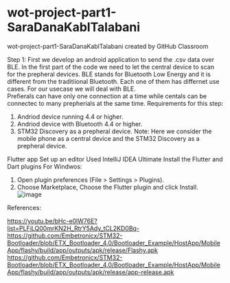 # wot-project-part1-SaraDanaKablTalabani
wot-project-part1-SaraDanaKablTalabani created by GitHub Classroom

Step 1:
First we develop an android application to send the .csv data over BLE. In the first part of the code we need to let the central device to scan for the prepheral devices.
BLE stands for Bluetooth Low Energy and it is different from the traditiional Bluetooth.
Each one of them has differnet use cases. For our usecase we will deal with BLE.  
Prefierals can have only one connection at a time while centals can be connectec to many prepherials at the same time.
Requirements for this step:
1. Andriod device running 4.4 or higher.
2. Andriod device with Bluetooth 4.4 or higher.
3. STM32 Discovery as a prepheral device. 
Note: Here we consider the mobile phone as a central device and the STM32 Discovery as a prepheral device.


Flutter app
Set up an editor
Used IntelliJ IDEA Ultimate
Install the Flutter and Dart plugins
For Windwos:
1. Open plugin preferences (File > Settings > Plugins).
2. Choose Marketplace, Choose the Flutter plugin and click Install.
![image](https://user-images.githubusercontent.com/101463904/184498496-c657ee5d-c020-45fb-bd2e-5b0720700bd1.png)


References:

https://youtu.be/bHc-e0lW76E?list=PLFiLQ00mrKN2H_RtrY5Ady_tCL2KD0Bq-
https://github.com/Embetronicx/STM32-Bootloader/blob/ETX_Bootloader_4.0/Bootloader_Example/HostApp/MobileApp/flashy/build/app/outputs/apk/release/Flashy.apk
https://github.com/Embetronicx/STM32-Bootloader/blob/ETX_Bootloader_4.0/Bootloader_Example/HostApp/MobileApp/flashy/build/app/outputs/apk/release/app-release.apk
